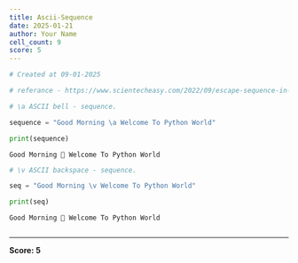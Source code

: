 ```yaml
---
title: Ascii-Sequence
date: 2025-01-21
author: Your Name
cell_count: 9
score: 5
---
```


```python
# Created at 09-01-2025
```


```python
# referance - https://www.scientecheasy.com/2022/09/escape-sequence-in-python.html
```


```python
# \a ASCII bell - sequence.
```


```python
sequence = "Good Morning \a Welcome To Python World"
```


```python
print(sequence)
```

    Good Morning  Welcome To Python World



```python
# \v ASCII backspace - sequence.
```


```python
seq = "Good Morning \v Welcome To Python World"
```


```python
print(seq)
```

    Good Morning  Welcome To Python World



```python

```


---
**Score: 5**
